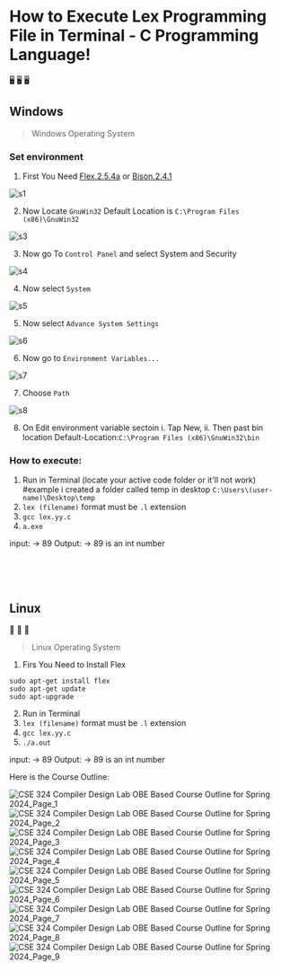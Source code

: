 # How to Execute Lex Programming File in Terminal - C Programming Language!


:desktop_computer: 	:desktop_computer: 	:desktop_computer:
## Windows
> Windows Operating System

### Set environment
1. First You Need [Flex.2.5.4a](https://gnuwin32.sourceforge.net/packages/flex.htm)
   or [Bison.2.4.1](https://gnuwin32.sourceforge.net/packages/bison.htm)

![s1](https://github.com/istiakAHAMMEDsaad/Compiler_Design_CSE-324/assets/100187174/f67a3bf1-fcdd-4f83-a4d8-4c1b0d0c4aef)


2. Now Locate `GnuWin32` Default Location is `C:\Program Files (x86)\GnuWin32`

![s3](https://github.com/istiakAHAMMEDsaad/Compiler_Design_CSE-324/assets/100187174/7eccee7e-30e1-4322-a448-2f29cee8eefc)

3. Now go To `Control Panel` and select System and Security

![s4](https://github.com/istiakAHAMMEDsaad/Compiler_Design_CSE-324/assets/100187174/e5c90f7c-53e8-445d-a337-db57377ad233)

4. Now select `System`

![s5](https://github.com/istiakAHAMMEDsaad/Compiler_Design_CSE-324/assets/100187174/69b144cb-430d-479a-8a55-4df131f2de47)

5. Now select `Advance System Settings`

![s6](https://github.com/istiakAHAMMEDsaad/Compiler_Design_CSE-324/assets/100187174/0612d00b-0ecd-4f87-9d0f-74f502554427)

6. Now go to `Environment Variables...`

![s7](https://github.com/istiakAHAMMEDsaad/Compiler_Design_CSE-324/assets/100187174/2d59229c-ceaf-4dfa-a903-0a99da582240)

7. Choose `Path`

![s8](https://github.com/istiakAHAMMEDsaad/Compiler_Design_CSE-324/assets/100187174/39dcba5f-34e3-4576-84c7-57a6bca8c1c2)

8. On Edit environment variable sectoin
   i. Tap New,
   ii. Then past bin location Default-Location:`C:\Program Files (x86)\GnuWin32\bin`

### How to execute:
1. Run in Terminal (locate your active code folder or it'll not work)
   #example i created a folder called temp in desktop
   `C:\Users\(user-name)\Desktop\temp`
3. `lex (filename)` format must be `.l` extension
4. `gcc lex.yy.c`
5. `a.exe`

input:
-> 89
Output:
-> 89 is an int number





</br></br></br>
## Linux
:penguin: :penguin: :penguin:

> Linux Operating System 
1. Firs You Need to Install Flex
```
sudo apt-get install flex
sudo apt-get update
sudo apt-upgrade
```
2. Run in Terminal
1. `lex (filename)` format must be `.l` extension
2. `gcc lex.yy.c`
3. `./a.out`

input:
-> 89
Output:
-> 89 is an int number


Here is the Course Outline:

![CSE 324 Compiler Design Lab OBE Based Course Outline for Spring 2024_Page_1](https://github.com/istiakAHAMMEDsaad/Compiler_Design_CSE-324/assets/100187174/1d4e761d-9cad-4469-87bf-2270721826a8)
![CSE 324 Compiler Design Lab OBE Based Course Outline for Spring 2024_Page_2](https://github.com/istiakAHAMMEDsaad/Compiler_Design_CSE-324/assets/100187174/dbb3790e-77fc-48c5-856b-c09c1b078d08)
![CSE 324 Compiler Design Lab OBE Based Course Outline for Spring 2024_Page_3](https://github.com/istiakAHAMMEDsaad/Compiler_Design_CSE-324/assets/100187174/29a09267-d35c-4174-a4f2-ce3dd2d8a6d7)
![CSE 324 Compiler Design Lab OBE Based Course Outline for Spring 2024_Page_4](https://github.com/istiakAHAMMEDsaad/Compiler_Design_CSE-324/assets/100187174/b506f8af-be43-45d6-8ed2-e2c9a6c4b121)
![CSE 324 Compiler Design Lab OBE Based Course Outline for Spring 2024_Page_5](https://github.com/istiakAHAMMEDsaad/Compiler_Design_CSE-324/assets/100187174/dffbd029-0075-4b0c-81dc-c0832d0d8beb)
![CSE 324 Compiler Design Lab OBE Based Course Outline for Spring 2024_Page_6](https://github.com/istiakAHAMMEDsaad/Compiler_Design_CSE-324/assets/100187174/766f3e77-178a-46e1-b550-add20b9fd439)
![CSE 324 Compiler Design Lab OBE Based Course Outline for Spring 2024_Page_7](https://github.com/istiakAHAMMEDsaad/Compiler_Design_CSE-324/assets/100187174/995bb4cd-690a-4225-9ef0-16711e6551a3)
![CSE 324 Compiler Design Lab OBE Based Course Outline for Spring 2024_Page_8](https://github.com/istiakAHAMMEDsaad/Compiler_Design_CSE-324/assets/100187174/6628c963-e793-4e4c-b9ab-34bc0613673b)
![CSE 324 Compiler Design Lab OBE Based Course Outline for Spring 2024_Page_9](https://github.com/istiakAHAMMEDsaad/Compiler_Design_CSE-324/assets/100187174/e3e46369-37f9-4cbf-bede-c5003eb43f35)


